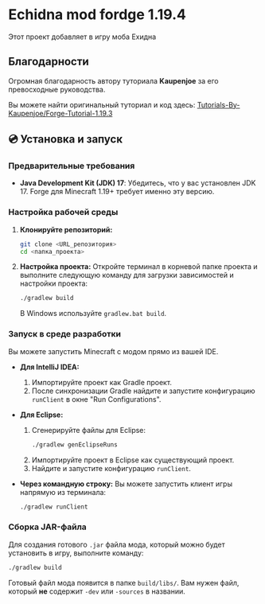 # Echidna mod fordge 1.19.4

Этот проект добавляет в игру моба Ехидна

## Благодарности

Огромная благодарность автору туториала **Kaupenjoe** за его превосходные руководства.

Вы можете найти оригинальный туториал и код здесь:
[Tutorials-By-Kaupenjoe/Forge-Tutorial-1.19.3](https://github.com/Tutorials-By-Kaupenjoe/Forge-Tutorial-1.19.3/tree/10-geckolib4Entity)

## 💿 Установка и запуск

### Предварительные требования
- **Java Development Kit (JDK) 17**: Убедитесь, что у вас установлен JDK 17. Forge для Minecraft 1.19+ требует именно эту версию.

### Настройка рабочей среды
1.  **Клонируйте репозиторий:**
    ```bash
    git clone <URL_репозитория>
    cd <папка_проекта>
    ```

2.  **Настройка проекта:**
    Откройте терминал в корневой папке проекта и выполните следующую команду для загрузки зависимостей и настройки проекта:
    ```bash
    ./gradlew build 
    ```
    В Windows используйте `gradlew.bat build`.

### Запуск в среде разработки
Вы можете запустить Minecraft с модом прямо из вашей IDE.

*   **Для IntelliJ IDEA:**
    1.  Импортируйте проект как Gradle проект.
    2.  После синхронизации Gradle найдите и запустите конфигурацию `runClient` в окне "Run Configurations".

*   **Для Eclipse:**
    1.  Сгенерируйте файлы для Eclipse:
        ```bash
        ./gradlew genEclipseRuns
        ```
    2.  Импортируйте проект в Eclipse как существующий проект.
    3.  Найдите и запустите конфигурацию `runClient`.

*   **Через командную строку:**
    Вы можете запустить клиент игры напрямую из терминала:
    ```bash
    ./gradlew runClient
    ```

### Сборка JAR-файла
Для создания готового `.jar` файла мода, который можно будет установить в игру, выполните команду:
```bash
./gradlew build
```
Готовый файл мода появится в папке `build/libs/`. Вам нужен файл, который **не** содержит `-dev` или `-sources` в названии.
